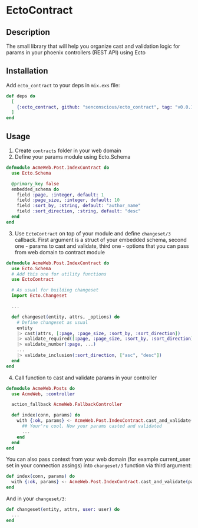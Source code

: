 # EctoContract

## Description

The small library that will help you organize cast and validation logic
for params in your phoenix controllers (REST API) using Ecto

## Installation

Add `ecto_contract` to your deps in `mix.exs` file:

```elixir
def deps do
  [
    {:ecto_contract, github: "senconscious/ecto_contract", tag: "v0.0.1"}
  ]
end
```

## Usage

1. Create `contracts` folder in your web domain
2. Define your params module using Ecto.Schema

```elixir
defmodule AcmeWeb.Post.IndexContract do
  use Ecto.Schema

  @primary_key false
  embedded_schema do
    field :page, :integer, default: 1
    field :page_size, :integer, default: 10
    field :sort_by, :string, default: "author_name"
    field :sort_direction, :string, default: "desc"
  end
end
```

3. Use `EctoContract` on top of your module and define `changeset/3` callback.
   First argument is a struct of your embedded schema, second one - params to cast and validate,
   third one - options that you can pass from web domain to contract module

```elixir
defmodule AcmeWeb.Post.IndexContract do
  use Ecto.Schema
  # Add this one for utility functions
  use EctoContract

  # As usual for building changeset
  import Ecto.Changeset

  ...

  def changeset(entity, attrs, _options) do
    # Define changeset as usual
    entity
    |> cast(attrs, [:page, :page_size, :sort_by, :sort_direction])
    |> validate_required([:page, :page_size, :sort_by, :sort_direction])
    |> validate_number(:page, ...)
    ...
    |> validate_inclusion(:sort_direction, ["asc", "desc"])
  end
end
```

4. Call function to cast and validate params in your controller

```elixir
defmodule AcmeWeb.Posts do
  use AcmeWeb, :controller

  action_fallback AcmeWeb.FallbackController

  def index(conn, params) do
    with {:ok, params} <- AcmeWeb.Post.IndexContract.cast_and_validate(params) do
      ## Your're cool. Now your params casted and validated
      ...
    end
  end
end
```

You can also pass context from your web domain (for example current_user set in your
connection assings) into `changeset/3` function via third argument:

```elixir
def index(conn, params) do
  with {:ok, params} <- AcmeWeb.Post.IndexContract.cast_and_validate(params, user: conn.assigns.current_user) do
end
```

And in your `changeset/3`:

```elixir
def changeset(entity, attrs, user: user) do
  ...
end
```

